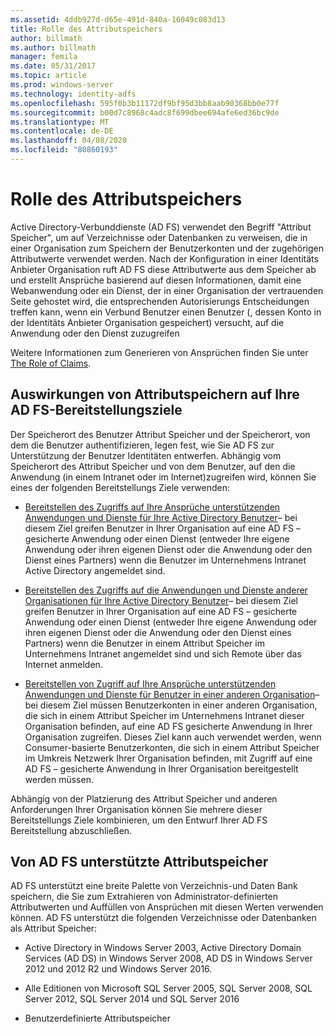 ```yaml
---
ms.assetid: 4ddb927d-d65e-491d-840a-16049c083d13
title: Rolle des Attributspeichers
author: billmath
ms.author: billmath
manager: femila
ms.date: 05/31/2017
ms.topic: article
ms.prod: windows-server
ms.technology: identity-adfs
ms.openlocfilehash: 595f0b3b11172df9bf95d3bb8aab90368bb0e77f
ms.sourcegitcommit: b00d7c8968c4adc8f699dbee694afe6ed36bc9de
ms.translationtype: MT
ms.contentlocale: de-DE
ms.lasthandoff: 04/08/2020
ms.locfileid: "80860193"
---
```

# <a name="the-role-of-attribute-stores"></a>Rolle des Attributspeichers
Active Directory-Verbunddienste (AD FS) verwendet den Begriff "Attribut Speicher", um auf Verzeichnisse oder Datenbanken zu verweisen, die in einer Organisation zum Speichern der Benutzerkonten und der zugehörigen Attributwerte verwendet werden. Nach der Konfiguration in einer Identitäts Anbieter Organisation ruft AD FS diese Attributwerte aus dem Speicher ab und erstellt Ansprüche basierend auf diesen Informationen, damit eine Webanwendung oder ein Dienst, der in einer Organisation der vertrauenden Seite gehostet wird, die entsprechenden Autorisierungs Entscheidungen treffen kann, wenn ein Verbund Benutzer einen Benutzer \(, dessen Konto in der Identitäts Anbieter Organisation gespeichert\) versucht, auf die Anwendung oder den Dienst zuzugreifen  
  
Weitere Informationen zum Generieren von Ansprüchen finden Sie unter [The Role of Claims](The-Role-of-Claims.md).  
  
## <a name="how-attribute-stores-fit-in-with-your-ad-fs-deployment-goals"></a>Auswirkungen von Attributspeichern auf Ihre AD FS-Bereitstellungsziele  
Der Speicherort des Benutzer Attribut Speicher und der Speicherort, von dem die Benutzer authentifizieren, legen fest, wie Sie AD FS zur Unterstützung der Benutzer Identitäten entwerfen. Abhängig vom Speicherort des Attribut Speicher und von dem Benutzer, auf den die Anwendung \(in einem Intranet oder im Internet\)zugreifen wird, können Sie eines der folgenden Bereitstellungs Ziele verwenden:  
  
-   [Bereitstellen des Zugriffs auf Ihre Ansprüche unterstützenden Anwendungen und Dienste für Ihre Active Directory Benutzer](https://technet.microsoft.com/library/dd807071.aspx)– bei diesem Ziel greifen Benutzer in Ihrer Organisation auf eine AD FS – gesicherte Anwendung oder einen Dienst \(entweder Ihre eigene Anwendung oder ihren eigenen Dienst oder die Anwendung oder den Dienst eines Partners\) wenn die Benutzer im Unternehmens Intranet Active Directory angemeldet sind.  
  
-   [Bereitstellen des Zugriffs auf die Anwendungen und Dienste anderer Organisationen für Ihre Active Directory Benutzer](https://technet.microsoft.com/library/dd807123.aspx)– bei diesem Ziel greifen Benutzer in Ihrer Organisation auf eine AD FS – gesicherte Anwendung oder einen Dienst \(entweder Ihre eigene Anwendung oder ihren eigenen Dienst oder die Anwendung oder den Dienst eines Partners\) wenn die Benutzer in einem Attribut Speicher im Unternehmens Intranet angemeldet sind und sich Remote über das Internet anmelden.  
  
-   [Bereitstellen von Zugriff auf Ihre Ansprüche unterstützenden Anwendungen und Dienste für Benutzer in einer anderen Organisation](https://technet.microsoft.com/library/dd807099.aspx)– bei diesem Ziel müssen Benutzerkonten in einer anderen Organisation, die sich in einem Attribut Speicher im Unternehmens Intranet dieser Organisation befinden, auf eine AD FS gesicherte Anwendung in Ihrer Organisation zugreifen. Dieses Ziel kann auch verwendet werden, wenn Consumer\-basierte Benutzerkonten, die sich in einem Attribut Speicher im Umkreis Netzwerk Ihrer Organisation befinden, mit Zugriff auf eine AD FS – gesicherte Anwendung in Ihrer Organisation bereitgestellt werden müssen.  
  
Abhängig von der Platzierung des Attribut Speicher und anderen Anforderungen Ihrer Organisation können Sie mehrere dieser Bereitstellungs Ziele kombinieren, um den Entwurf Ihrer AD FS Bereitstellung abzuschließen.  
  
## <a name="attribute-stores-that-are-supported-by-ad-fs"></a>Von AD FS unterstützte Attributspeicher  
AD FS unterstützt eine breite Palette von Verzeichnis-und Daten Bank speichern, die Sie zum Extrahieren von Administrator\-definierten Attributwerten und Auffüllen von Ansprüchen mit diesen Werten verwenden können. AD FS unterstützt die folgenden Verzeichnisse oder Datenbanken als Attribut Speicher:  
  
-   Active Directory in Windows Server 2003, Active Directory Domain Services \(AD DS\) in Windows Server 2008, AD DS in Windows Server 2012 und 2012 R2 und Windows Server 2016. 
  
-   Alle Editionen von Microsoft SQL Server 2005, SQL Server 2008, SQL Server 2012, SQL Server 2014 und SQL Server 2016  
  
-   Benutzerdefinierte Attributspeicher  
  

